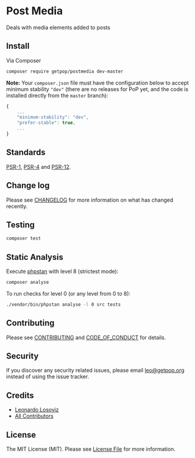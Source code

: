 # Post Media

<!--
[![Latest Version on Packagist][ico-version]][link-packagist]
[![Software License][ico-license]](LICENSE.md)
[![Build Status][ico-travis]][link-travis]
[![Coverage Status][ico-scrutinizer]][link-scrutinizer]
[![Quality Score][ico-code-quality]][link-code-quality]
[![Total Downloads][ico-downloads]][link-downloads]
-->

Deals with media elements added to posts

## Install

Via Composer

``` bash
composer require getpop/postmedia dev-master
```

**Note:** Your `composer.json` file must have the configuration below to accept minimum stability `"dev"` (there are no releases for PoP yet, and the code is installed directly from the `master` branch):

```javascript
{
    ...
    "minimum-stability": "dev",
    "prefer-stable": true,
    ...
}
```

<!--
## Usage

``` php
```
-->

## Standards

[PSR-1](https://www.php-fig.org/psr/psr-1), [PSR-4](https://www.php-fig.org/psr/psr-4) and [PSR-12](https://www.php-fig.org/psr/psr-12).

## Change log

Please see [CHANGELOG](CHANGELOG.md) for more information on what has changed recently.

## Testing

``` bash
composer test
```

## Static Analysis

Execute [phpstan](https://github.com/phpstan/phpstan) with level 8 (strictest mode):

``` bash
composer analyse
```

To run checks for level 0 (or any level from 0 to 8):

``` bash
./vendor/bin/phpstan analyse -l 0 src tests
```

## Contributing

Please see [CONTRIBUTING](CONTRIBUTING.md) and [CODE_OF_CONDUCT](CODE_OF_CONDUCT.md) for details.

## Security

If you discover any security related issues, please email leo@getpop.org instead of using the issue tracker.

## Credits

- [Leonardo Losoviz][link-author]
- [All Contributors][link-contributors]

## License

The MIT License (MIT). Please see [License File](LICENSE.md) for more information.

[ico-version]: https://img.shields.io/packagist/v/getpop/postmedia.svg?style=flat-square
[ico-license]: https://img.shields.io/badge/license-MIT-brightgreen.svg?style=flat-square
[ico-travis]: https://img.shields.io/travis/getpop/postmedia/master.svg?style=flat-square
[ico-scrutinizer]: https://img.shields.io/scrutinizer/coverage/g/getpop/postmedia.svg?style=flat-square
[ico-code-quality]: https://img.shields.io/scrutinizer/g/getpop/postmedia.svg?style=flat-square
[ico-downloads]: https://img.shields.io/packagist/dt/getpop/postmedia.svg?style=flat-square

[link-packagist]: https://packagist.org/packages/getpop/postmedia
[link-travis]: https://travis-ci.org/getpop/postmedia
[link-scrutinizer]: https://scrutinizer-ci.com/g/getpop/postmedia/code-structure
[link-code-quality]: https://scrutinizer-ci.com/g/getpop/postmedia
[link-downloads]: https://packagist.org/packages/getpop/postmedia
[link-author]: https://github.com/leoloso
[link-contributors]: ../../contributors
